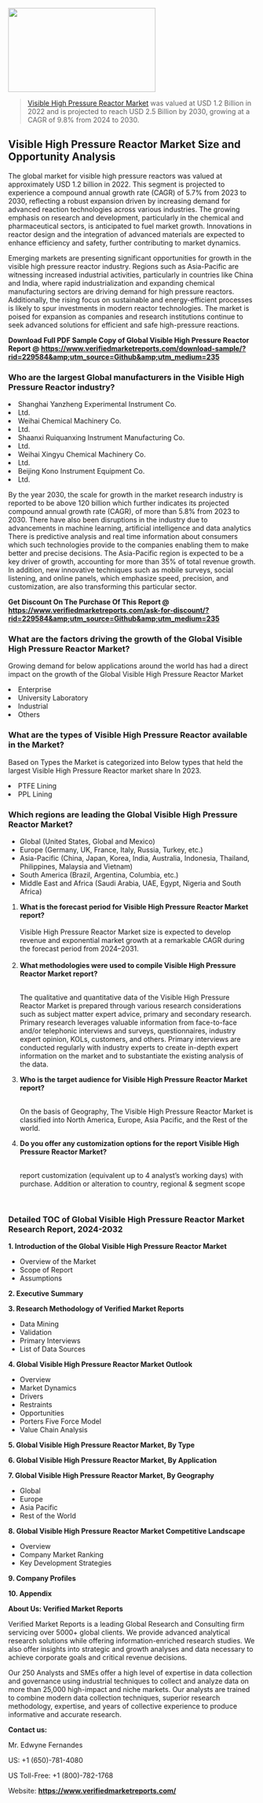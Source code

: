 <img src="https://ffe5etoiles.com/wp-content/uploads/2024/12/MST1-300x171.png" alt="" width="300" height="171" class="alignnone size-medium wp-image-20088" /><blockquote><p><p><a href="https://www.verifiedmarketreports.com/download-sample/?rid=229584&utm_source=Github&utm_medium=235" target="_blank">Visible High Pressure Reactor Market</a> was valued at USD 1.2 Billion in 2022 and is projected to reach USD 2.5 Billion by 2030, growing at a CAGR of 9.8% from 2024 to 2030.</p></blockquote><p><h2>Visible High Pressure Reactor Market Size and Opportunity Analysis</h2> <p>The global market for visible high pressure reactors was valued at approximately USD 1.2 billion in 2022. This segment is projected to experience a compound annual growth rate (CAGR) of 5.7% from 2023 to 2030, reflecting a robust expansion driven by increasing demand for advanced reaction technologies across various industries. The growing emphasis on research and development, particularly in the chemical and pharmaceutical sectors, is anticipated to fuel market growth. Innovations in reactor design and the integration of advanced materials are expected to enhance efficiency and safety, further contributing to market dynamics.</p> <p>Emerging markets are presenting significant opportunities for growth in the visible high pressure reactor industry. Regions such as Asia-Pacific are witnessing increased industrial activities, particularly in countries like China and India, where rapid industrialization and expanding chemical manufacturing sectors are driving demand for high pressure reactors. Additionally, the rising focus on sustainable and energy-efficient processes is likely to spur investments in modern reactor technologies. The market is poised for expansion as companies and research institutions continue to seek advanced solutions for efficient and safe high-pressure reactions.</p> </p><p class=""><strong>Download Full PDF Sample Copy of Global Visible High Pressure Reactor Report @ <a href="https://www.verifiedmarketreports.com/download-sample/?rid=229584&amp;utm_source=Github&amp;utm_medium=235" target="_blank">https://www.verifiedmarketreports.com/download-sample/?rid=229584&amp;utm_source=Github&amp;utm_medium=235</a></strong></p><h3 id="" class="">Who are the largest Global manufacturers in the Visible High Pressure Reactor industry?</h3><p><li>Shanghai Yanzheng Experimental Instrument Co.</li><li> Ltd.</li><li> Weihai Chemical Machinery Co.</li><li> Ltd.</li><li> Shaanxi Ruiquanxing Instrument Manufacturing Co.</li><li> Ltd.</li><li> Weihai Xingyu Chemical Machinery Co.</li><li> Ltd.</li><li> Beijing Kono Instrument Equipment Co.</li><li> Ltd.</li></p><div class=""><div class="" dir="" data-message-author-role="" data-message-id="" data-message-model-slug=""><div class=""><div class=""><div class=""><div class="" dir="" data-message-author-role="" data-message-id="" data-message-model-slug=""><div class=""><div class=""><p>By the year 2030, the scale for growth in the market research industry is reported to be above 120 billion which further indicates its projected compound annual growth rate (CAGR), of more than 5.8% from 2023 to 2030. There have also been disruptions in the industry due to advancements in machine learning, artificial intelligence and data analytics There is predictive analysis and real time information about consumers which such technologies provide to the companies enabling them to make better and precise decisions. The Asia-Pacific region is expected to be a key driver of growth, accounting for more than 35% of total revenue growth. In addition, new innovative techniques such as mobile surveys, social listening, and online panels, which emphasize speed, precision, and customization, are also transforming this particular sector.</p><p><strong>Get Discount On The Purchase Of This Report @&nbsp; <a href="https://www.verifiedmarketreports.com/ask-for-discount/?rid=229584&amp;utm_source=Github&amp;utm_medium=235" target="_blank">https://www.verifiedmarketreports.com/ask-for-discount/?rid=229584&amp;utm_source=Github&amp;utm_medium=235</a></strong></p></div></div></div></div></div></div></div></div><h3 id="" class="">What are the factors driving the growth of the Global Visible High Pressure Reactor Market?</h3><p id="" class="">Growing demand for below applications around the world has had a direct impact on the growth of the Global Visible High Pressure Reactor Market</p><p id="" class=""><li>Enterprise</li><li> University Laboratory</li><li> Industrial</li><li> Others</li></p><h3 id="" class="">What are the types of Visible High Pressure Reactor available in the Market?</h3><p id="" class="">Based on Types the Market is categorized into Below types that held the largest Visible High Pressure Reactor market share In 2023.</p><p id="" class=""><li>PTFE Lining</li><li> PPL Lining</li></p><h3 id="" class="">Which regions are leading the Global Visible High Pressure Reactor Market?</h3><ul><li>Global (United States, Global and Mexico)</li><li>Europe (Germany, UK, France, Italy, Russia, Turkey, etc.)</li><li>Asia-Pacific (China, Japan, Korea, India, Australia, Indonesia, Thailand, Philippines, Malaysia and Vietnam)</li><li>South America (Brazil, Argentina, Columbia, etc.)</li><li>Middle East and Africa (Saudi Arabia, UAE, Egypt, Nigeria and South Africa)</li></ul><p><ol><li><strong>What is the forecast period for Visible High Pressure Reactor Market report?<br /></strong><br /><span data-sheets-root="1" data-sheets-value="{&quot;1&quot;:2,&quot;2&quot;:&quot;XXXX size is expected to develop revenue and exponential market growth at a remarkable CAGR during the forecast period from 2024&ndash;2030.&quot;}" data-sheets-userformat="{&quot;2&quot;:12674,&quot;4&quot;:{&quot;1&quot;:2,&quot;2&quot;:16776960},&quot;10&quot;:2,&quot;11&quot;:0,&quot;15&quot;:&quot;Arial&quot;,&quot;16&quot;:12}">Visible High Pressure Reactor Market size is expected to develop revenue and exponential market growth at a remarkable CAGR during the forecast period from 2024&ndash;2031.</span><br /><br /></li><li><strong>What methodologies were used to compile Visible High Pressure Reactor Market report?<br /><br /></strong><p>The qualitative and quantitative data of the&nbsp;Visible High Pressure Reactor Market is prepared through various research considerations such as subject matter expert advice, primary and secondary research. Primary research leverages valuable information from face-to-face and/or telephonic interviews and surveys, questionnaires, industry expert opinion, KOLs, customers, and others. Primary interviews are conducted regularly with industry experts to create in-depth expert information on the market and to substantiate the existing analysis of the data.&nbsp;</p></li><li><strong>Who is the target audience for Visible High Pressure Reactor Market report?<br /><br /></strong><p>On the basis of Geography, The&nbsp;Visible High Pressure Reactor Market is classified into North America, Europe, Asia Pacific, and the Rest of the world.</p></li><li><strong>Do you offer any customization options for the report Visible High Pressure Reactor Market?<br /><br /></strong><p>report customization (equivalent up to 4 analyst&rsquo;s working days) with purchase. Addition or alteration to country, regional &amp; segment scope</p><p>&nbsp;</p></li></ol></p><h3 id="" class="">Detailed TOC of Global Visible High Pressure Reactor Market Research Report, 2024-2032</h3><p id="" class=""><strong>1. Introduction of the Global Visible High Pressure Reactor Market</strong></p><ul><li>Overview of the Market</li><li>Scope of Report</li><li>Assumptions</li></ul><p id="" class=""><strong>2. Executive Summary</strong></p><p id="" class=""><strong>3. Research Methodology of&nbsp;Verified Market Reports</strong></p><ul><li>Data Mining</li><li>Validation</li><li>Primary Interviews</li><li>List of Data Sources</li></ul><p id="" class=""><strong>4. Global Visible High Pressure Reactor Market Outlook</strong></p><ul><li>Overview</li><li>Market Dynamics</li><li>Drivers</li><li>Restraints</li><li>Opportunities</li><li>Porters Five Force Model</li><li>Value Chain Analysis</li></ul><p id="" class=""><strong>5. Global Visible High Pressure Reactor Market, By&nbsp;Type</strong></p><p id="" class=""><strong>6. Global Visible High Pressure Reactor Market, By Application</strong></p><p id="" class=""><strong>7. Global Visible High Pressure Reactor Market, By Geography</strong></p><ul><li>Global</li><li>Europe</li><li>Asia Pacific</li><li>Rest of the World</li></ul><p id="" class=""><strong>8. Global Visible High Pressure Reactor Market Competitive Landscape</strong></p><ul><li>Overview</li><li>Company Market Ranking</li><li>Key Development Strategies</li></ul><p id="" class=""><strong>9. Company Profiles</strong></p><p id="" class=""><strong>10. Appendix</strong></p><p id="" class=""><strong>About Us: Verified Market Reports</strong></p><p id="" class="">Verified Market Reports is a leading Global Research and Consulting firm servicing over 5000+ global clients. We provide advanced analytical research solutions while offering information-enriched research studies. We also offer insights into strategic and growth analyses and data necessary to achieve corporate goals and critical revenue decisions.</p><p id="" class="">Our 250 Analysts and SMEs offer a high level of expertise in data collection and governance using industrial techniques to collect and analyze data on more than 25,000 high-impact and niche markets. Our analysts are trained to combine modern data collection techniques, superior research methodology, expertise, and years of collective experience to produce informative and accurate research.</p><p id="" class=""><strong>Contact us:</strong></p><p id="" class="">Mr. Edwyne Fernandes</p><p id="" class="">US: +1 (650)-781-4080</p><p id="" class="">US Toll-Free: +1 (800)-782-1768</p><p id="" class="">Website: <a target="" data-test-app-aware-link=""><strong>https://www.verifiedmarketreports.com/</strong></a></p>
